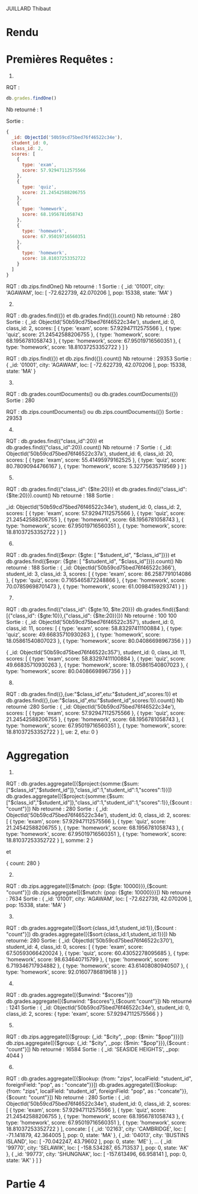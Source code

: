 JUILLARD Thibaut 
# Rendu


# Premières Requêtes :

1)
RQT :
``` js
db.grades.findOne()
```
Nb retourné : 1

Sortie :
``` js
{
  _id: ObjectId('50b59cd75bed76f46522c34e'),
  student_id: 0,
  class_id: 2,
  scores: [
    {
      type: 'exam',
      score: 57.92947112575566
    },
    {
      type: 'quiz',
      score: 21.24542588206755
    },
    {
      type: 'homework',
      score: 68.1956781058743
    },
    {
      type: 'homework',
      score: 67.95019716560351
    },
    {
      type: 'homework',
      score: 18.81037253352722
    }
  ]
}
```
RQT : db.zips.findOne()
Nb retourné : 1
Sortie : 
{
  _id: '01001',
  city: 'AGAWAM',
  loc: [
    -72.622739,
    42.070206
  ],
  pop: 15338,
  state: 'MA'
}


2)

RQT : db.grades.find({}) et db.grades.find({}).count()
Nb retourné : 280
Sortie : 
{
  _id: ObjectId('50b59cd75bed76f46522c34e'),
  student_id: 0,
  class_id: 2,
  scores: [
    {
      type: 'exam',
      score: 57.92947112575566
    },
    {
      type: 'quiz',
      score: 21.24542588206755
    },
    {
      type: 'homework',
      score: 68.1956781058743
    },
    {
      type: 'homework',
      score: 67.95019716560351
    },
    {
      type: 'homework',
      score: 18.81037253352722
    }
  ]
}

RQT : db.zips.find({}) et db.zips.find({}).count()
Nb retourné : 29353
Sortie : 
{
  _id: '01001',
  city: 'AGAWAM',
  loc: [
    -72.622739,
    42.070206
  ],
  pop: 15338,
  state: 'MA'
}


3)
RQT : db.grades.countDocuments() ou db.grades.countDocuments({})
Sortie : 280

RQT : db.zips.countDocuments() ou db.zips.countDocuments({})
Sortie : 29353


4)
RQT : db.grades.find({"class_id":20}) et db.grades.find({"class_id":20}).count()
Nb retourné : 7
Sortie :
{
  _id: ObjectId('50b59cd75bed76f46522c37a'),
  student_id: 6,
  class_id: 20,
  scores: [
    {
      type: 'exam',
      score: 55.41495979162525
    },
    {
      type: 'quiz',
      score: 80.78090944766167
    },
    {
      type: 'homework',
      score: 5.32775635719569
    }
  ]
}


5)
RQT : db.grades.find({"class_id": {$lte:20}}) et db.grades.find({"class_id": {$lte:20}}).count()
Nb retourné : 188
Sortie : 

  _id: ObjectId('50b59cd75bed76f46522c34e'),
  student_id: 0,
  class_id: 2,
  scores: [
    {
      type: 'exam',
      score: 57.92947112575566
    },
    {
      type: 'quiz',
      score: 21.24542588206755
    },
    {
      type: 'homework',
      score: 68.1956781058743
    },
    {
      type: 'homework',
      score: 67.95019716560351
    },
    {
      type: 'homework',
      score: 18.81037253352722
    }
  ]
}


6)
RQT : db.grades.find({$expr: {$gte: [ "$student_id", "$class_id"]}}) et db.grades.find({$expr: {$gte: [ "$student_id", "$class_id"]}}).count()
Nb retourné : 188
Sortie : 
{
  _id: ObjectId('50b59cd75bed76f46522c366'),
  student_id: 3,
  class_id: 3,
  scores: [
    {
      type: 'exam',
      score: 86.2587791014086
    },
    {
      type: 'quiz',
      score: 0.7165465872248866
    },
    {
      type: 'homework',
      score: 70.07859698701473
    },
    {
      type: 'homework',
      score: 61.00984159293741
    }
  ]
}


7)
RQT : 
	db.grades.find({"class_id": {$gte:10, $lte:20}})
	db.grades.find({$and: [{"class_id": {$gte:10}},{"class_id": {$lte:20}}]})
Nb retourné :
	100
	100
Sortie :
{
  _id: ObjectId('50b59cd75bed76f46522c357'),
  student_id: 0,
  class_id: 11,
  scores: [
    {
      type: 'exam',
      score: 58.83297411100884
    },
    {
      type: 'quiz',
      score: 49.66835710930263
    },
    {
      type: 'homework',
      score: 18.05861540807023
    },
    {
      type: 'homework',
      score: 80.04086698967356
    }
  ]
}

{
  _id: ObjectId('50b59cd75bed76f46522c357'),
  student_id: 0,
  class_id: 11,
  scores: [
    {
      type: 'exam',
      score: 58.83297411100884
    },
    {
      type: 'quiz',
      score: 49.66835710930263
    },
    {
      type: 'homework',
      score: 18.05861540807023
    },
    {
      type: 'homework',
      score: 80.04086698967356
    }
  ]
}


8)
RQT : db.grades.find({},{ue:"$class_id",etu:"$student_id",scores:1}) et db.grades.find({},{ue:"$class_id",etu:"$student_id",scores:1}).count()
Nb retourné :280
Sortie :
{
  _id: ObjectId('50b59cd75bed76f46522c34e'),
  scores: [
    {
      type: 'exam',
      score: 57.92947112575566
    },
    {
      type: 'quiz',
      score: 21.24542588206755
    },
    {
      type: 'homework',
      score: 68.1956781058743
    },
    {
      type: 'homework',
      score: 67.95019716560351
    },
    {
      type: 'homework',
      score: 18.81037253352722
    }
  ],
  ue: 2,
  etu: 0
}


# Aggregation

1)
RQT : 
	db.grades.aggregate([{$project:{somme:{$sum:["$class_id","$student_id"]},"class_id":1,"student_id":1,"scores":1}}])
	db.grades.aggregate([{$project:{somme:{$sum:["$class_id","$student_id"]},"class_id":1,"student_id":1,"scores":1}},{$count : "count"}])
Nb retourné : 280
Sortie : 
{
  _id: ObjectId('50b59cd75bed76f46522c34e'),
  student_id: 0,
  class_id: 2,
  scores: [
    {
      type: 'exam',
      score: 57.92947112575566
    },
    {
      type: 'quiz',
      score: 21.24542588206755
    },
    {
      type: 'homework',
      score: 68.1956781058743
    },
    {
      type: 'homework',
      score: 67.95019716560351
    },
    {
      type: 'homework',
      score: 18.81037253352722
    }
  ],
  somme: 2
}

et

{
  count: 280
}


2)
RQT : 
db.zips.aggregate([{$match: {pop: {$gte: 10000}}},{$count: "count"}])
db.zips.aggregate([{$match: {pop: {$gte: 10000}}}])
Nb retourné : 7634
Sortie : 
{
  _id: '01001',
  city: 'AGAWAM',
  loc: [
    -72.622739,
    42.070206
  ],
  pop: 15338,
  state: 'MA'
}


3)
RQT : 
db.grades.aggregate([{$sort:{class_id:1,student_id:1}},{$count : "count"}])
db.grades.aggregate([{$sort:{class_id:1,student_id:1}}])
Nb retourné: 280
Sortie:
{
  _id: ObjectId('50b59cd75bed76f46522c370'),
  student_id: 4,
  class_id: 0,
  scores: [
    {
      type: 'exam',
      score: 67.50593066420024
    },
    {
      type: 'quiz',
      score: 60.43052278095685
    },
    {
      type: 'homework',
      score: 98.634640715799
    },
    {
      type: 'homework',
      score: 6.719346717934882
    },
    {
      type: 'homework',
      score: 43.61408080940507
    },
    {
      type: 'homework',
      score: 92.01607786819618
    }
  ]
}


4)
RQT :
db.grades.aggregate([{$unwind: "$scores"}])
db.grades.aggregate([{$unwind: "$scores"},{$count:"count"}])
Nb retourné : 1241
Sortie :
{
  _id: ObjectId('50b59cd75bed76f46522c34e'),
  student_id: 0,
  class_id: 2,
  scores: {
    type: 'exam',
    score: 57.92947112575566
  }
}


5)
RQT :
db.zips.aggregate([{$group: {_id: "$city", _pop: {$min: "$pop"}}}])
db.zips.aggregate([{$group: {_id: "$city", _pop: {$min: "$pop"}}},{$count : "count"}])
Nb retourné : 16584
Sortie :
{
  _id: 'SEASIDE HEIGHTS',
  _pop: 4044
}


6)
RQT : 
db.grades.aggregate([{$lookup: {from: "zips", localField: "student_id", foreignField: "pop", as : "concate"}}])
db.grades.aggregate([{$lookup: {from: "zips", localField: "student_id", foreignField: "pop", as : "concate"}},{$count: "count"}])
Nb retourné : 280
Sortie :
{
  _id: ObjectId('50b59cd75bed76f46522c34e'),
  student_id: 0,
  class_id: 2,
  scores: [
    {
      type: 'exam',
      score: 57.92947112575566
    },
    {
      type: 'quiz',
      score: 21.24542588206755
    },
    {
      type: 'homework',
      score: 68.1956781058743
    },
    {
      type: 'homework',
      score: 67.95019716560351
    },
    {
      type: 'homework',
      score: 18.81037253352722
    }
  ],
  concate: [
    {
      _id: '02163',
      city: 'CAMBRIDGE',
      loc: [
        -71.141879,
        42.364005
      ],
      pop: 0,
      state: 'MA'
    },
    {
      _id: '04013',
      city: 'BUSTINS ISLAND',
      loc: [
        -70.042247,
        43.79602
      ],
      pop: 0,
      state: 'ME'
    },
…
    {
      _id: '99770',
      city: 'SELAWIK',
      loc: [
        -158.534287,
        65.713537
      ],
      pop: 0,
      state: 'AK'
    },
    {
      _id: '99773',
      city: 'SHUNGNAK',
      loc: [
        -157.613496,
        66.958141
      ],
      pop: 0,
      state: 'AK'
    }
  ]
}


# Partie 4




